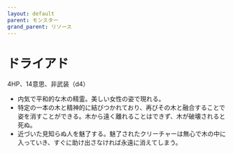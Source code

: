 ```yaml
---
layout: default
parent: モンスター
grand_parent: リソース
---
```


# ドライアド

4HP、14意思、非武装（d4）

- 内気で平和的な木の精霊。美しい女性の姿で現れる。
- 特定の一本の木と精神的に結びつかれており、再びその木と融合することで姿を消すことができる。木から遠く離れることはできず、木が破壊されると死ぬ。
- 近づいた見知らぬ人を魅了する。魅了されたクリーチャーは無心で木の中に入っていき、すぐに助け出さなければ永遠に消えてしまう。

